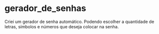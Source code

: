# gerador_de_senhas
Criei um gerador de senha automático. Podendo escolher a quantidade de letras, símbolos e números que deseja colocar na senha.
